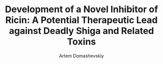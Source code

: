 ---
author: Artem Domashevskiy
funder: National Institutes of Health (US)
layout: grant
link:
- https://www.niaid.nih.gov/sites/default/files/R15-Artem-Domashevskiy-Application.pdf
- https://www.niaid.nih.gov/sites/default/files/R15-Artem-Domashevskiy-Summary-Statement.pdf
link_name:
- Proposal
- Summary Statement
program: R15
status: funded
title: 'Development of a Novel Inhibitor of Ricin: A Potential Therapeutic Lead against
  Deadly Shiga and Related Toxins'
year: 2016
---